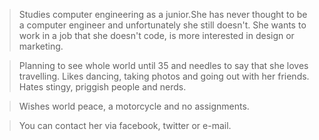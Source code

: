 > Studies computer engineering as a junior.She has never thought to be a computer engineer and unfortunately she still doesn't. She wants to work in a job that she doesn't code, is more interested in design or marketing.

> Planning to see whole world until 35 and needles to say that she loves travelling. Likes dancing, taking photos and going out with her friends. Hates stingy, priggish people and nerds.

> Wishes world peace, a motorcycle and no assignments.

> You can contact her via facebook, twitter or e-mail.